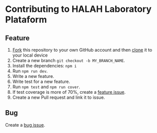 # Contributing to HALAH Laboratory Plataform

## Feature

1. [Fork](https://help.github.com/articles/fork-a-repo/) this repository to your own GitHub account and then [clone](https://help.github.com/articles/.cloning-a-repository/) it to your local device
2. Create a new branch `git checkout -b MY_BRANCH_NAME`.
3. Install the dependencies: `npm i`
4. Run `npm run dev`.
5. Write a new feature.
6. Write test for a new feature.
7. Run `npm test` and `npm run cover`.
8. If test coverage is more of 70%, create a [feature issue](https://github.com/hyfi06/platzi-master-end-game-backend/issues).
9. Create a new Pull request and link it to issue.

## Bug

Create a [bug issue](https://github.com/hyfi06/platzi-master-end-game-backend/issues).
